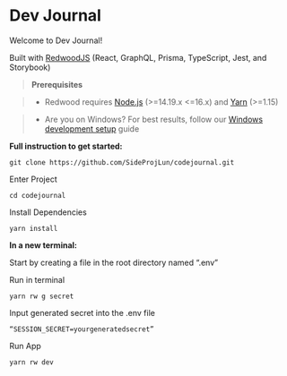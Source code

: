 
# Dev Journal



Welcome to Dev Journal!



Built with [RedwoodJS](https://redwoodjs.com)
(React, GraphQL, Prisma, TypeScript, Jest, and Storybook)


>  **Prerequisites**



>



>  - Redwood requires [Node.js](https://nodejs.org/en/) (>=14.19.x <=16.x) and [Yarn](https://yarnpkg.com/) (>=1.15)



>  - Are you on Windows? For best results, follow our [Windows development setup](https://redwoodjs.com/docs/how-to/windows-development-setup) guide



**Full instruction to get started:**



```
git clone https://github.com/SideProjLun/codejournal.git
```



Enter Project



```
cd codejournal
```



Install Dependencies



```
yarn install
```



**In a new terminal:**



Start by creating a file in the root directory named “.env”



Run in terminal



```
yarn rw g secret
```



Input generated secret into the .env file



<code>“SESSION_SECRET=yourgeneratedsecret”</code>



Run App



```
yarn rw dev
```

<!---
>  **The Redwood CLI**

>

> Congratulations on running your first Redwood CLI command!

> From dev to deploy, the CLI is with you the whole way.

> And there's quite a few commands at your disposal:

> ```

> yarn redwood --help

> ```

> For all the details, see the [CLI reference](https://redwoodjs.com/docs/cli-commands).



## Prisma and the database



Redwood wouldn't be a full-stack framework without a database. It all starts with the schema. Open the [`schema.prisma`](api/db/schema.prisma) file in `api/db` and replace the `UserExample` model with the following `Post` model:



```

model Post {

id Int @id @default(autoincrement())

title String

body String

createdAt DateTime @default(now())

}

```



Redwood uses [Prisma](https://www.prisma.io/), a next-gen Node.js and TypeScript ORM, to talk to the database. Prisma's schema offers a declarative way of defining your app's data models. And Prisma [Migrate](https://www.prisma.io/migrate) uses that schema to make database migrations hassle-free:



```

yarn rw prisma migrate dev



# ...



? Enter a name for the new migration: › create posts

```



>  `rw` is short for `redwood`



You'll be prompted for the name of your migration. `create posts` will do.



Now let's generate everything we need to perform all the CRUD (Create, Retrieve, Update, Delete) actions on our `Post` model:



```

yarn redwood g scaffold post

```



Navigate to http://localhost:8910/posts/new, fill in the title and body, and click "Save":



Did we just create a post in the database? Yup! With `yarn rw g scaffold <model>`, Redwood created all the pages, components, and services necessary to perform all CRUD actions on our posts table.



## Frontend first with Storybook



Don't know what your data models look like?

That's more than ok—Redwood integrates Storybook so that you can work on design without worrying about data.

Mockup, build, and verify your React components, even in complete isolation from the backend:



```

yarn rw storybook

```



Before you start, see if the CLI's `setup ui` command has your favorite styling library:



```

yarn rw setup ui --help

```



## Testing with Jest



It'd be hard to scale from side project to startup without a few tests.

Redwood fully integrates Jest with the front and the backends and makes it easy to keep your whole app covered by generating test files with all your components and services:



```

yarn rw test

```



To make the integration even more seamless, Redwood augments Jest with database [scenarios](https://redwoodjs.com/docs/testing.md#scenarios) and [GraphQL mocking](https://redwoodjs.com/docs/testing.md#mocking-graphql-calls).



## Ship it



Redwood is designed for both serverless deploy targets like Netlify and Vercel and serverful deploy targets like Render and AWS:



```

yarn rw setup deploy --help

```



Don't go live without auth!

Lock down your front and backends with Redwood's built-in, database-backed authentication system ([dbAuth](https://redwoodjs.com/docs/authentication#self-hosted-auth-installation-and-setup)), or integrate with nearly a dozen third party auth providers:



```

yarn rw setup auth --help

```



## Next Steps



The best way to learn Redwood is by going through the comprehensive [tutorial](https://redwoodjs.com/docs/tutorial/foreword) and joining the community (via the [Discourse forum](https://community.redwoodjs.com) or the [Discord server](https://discord.gg/redwoodjs)).



## Quick Links



- Stay updated: read [Forum announcements](https://community.redwoodjs.com/c/announcements/5), follow us on [Twitter](https://twitter.com/redwoodjs), and subscribe to the [newsletter](https://redwoodjs.com/newsletter)

- [Learn how to contribute](https://redwoodjs.com/docs/contributing)








After the initial setup command, which installed dbAuth, you may have noticed that an edit was made to the .env file in the root of your project. The setup script appended a new ENV var called SESSION_SECRET along with a big random string of numbers and letters. This is the encryption key for the cookies that are stored in the user's browser when they log in. This secret should never be shared, never checked into your repo, and should be re-generated for each environment you deploy to.



You can generate a new value with the yarn rw g secret command. It only outputs it to the terminal, you'll need to copy/paste to your .env file. Note that if you change this secret in a production environment, all users will be logged out on their next request because the cookie they currently have cannot be decrypted with the new key! They'll need to log in again to a new cookie encrypted with the new key.--->
